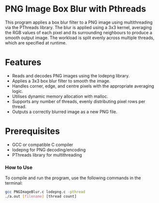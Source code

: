 # PNG Image Box Blur with Pthreads
This program applies a box blur filter to a PNG image using multithreading via the PThreads library. The blur is applied using a 3x3 kernel, averaging the RGB values of each pixel and its surrounding neighbours to produce a smooth output image. The workload is split evenly across multiple threads, which are specified at runtime.

# Features
- Reads and decodes PNG images using the lodepng library.
- Applies a 3x3 box blur filter to smooth the image.
- Handles corner, edge, and centre pixels with the appropriate averaging logic.
- Utilises dynamic memory allocation with malloc.
- Supports any number of threads, evenly distributing pixel rows per thread.
- Outputs a correctly blurred image as a new PNG file.

# Prerequisites
- GCC or compatible C compiler
- lodepng for PNG decoding/encoding
- PThreads library for multithreading

### How to Use

To compile and run the program, use the following commands in the terminal:

```bash
gcc PNGImageBlur.c lodepng.c -pthread
./a.out [filename] [thread count]
